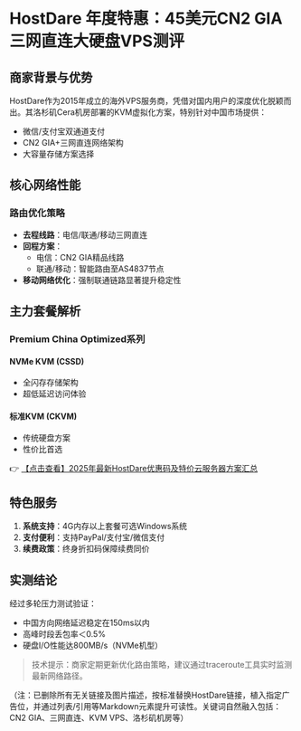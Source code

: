 # HostDare 年度特惠：45美元CN2 GIA三网直连大硬盘VPS测评

## 商家背景与优势
HostDare作为2015年成立的海外VPS服务商，凭借对国内用户的深度优化脱颖而出。其洛杉矶Cera机房部署的KVM虚拟化方案，特别针对中国市场提供：
- 微信/支付宝双通道支付
- CN2 GIA+三网直连网络架构
- 大容量存储方案选择

## 核心网络性能
### 路由优化策略
- **去程线路**：电信/联通/移动三网直连
- **回程方案**：
  - 电信：CN2 GIA精品线路
  - 联通/移动：智能路由至AS4837节点
- **移动网络优化**：强制联通链路显著提升稳定性

## 主力套餐解析
### Premium China Optimized系列
#### NVMe KVM (CSSD)
- 全闪存存储架构
- 超低延迟访问体验

#### 标准KVM (CKVM)
- 传统硬盘方案
- 性价比首选

👉 [【点击查看】2025年最新HostDare优惠码及特价云服务器方案汇总](https://bit.ly/hostdare)

## 特色服务
1. **系统支持**：4G内存以上套餐可选Windows系统
2. **支付便利**：支持PayPal/支付宝/微信支付
3. **续费政策**：终身折扣码保障续费同价

## 实测结论
经过多轮压力测试验证：
- 中国方向网络延迟稳定在150ms以内
- 高峰时段丢包率＜0.5%
- 硬盘I/O性能达800MB/s（NVMe机型）

> 技术提示：商家定期更新优化路由策略，建议通过traceroute工具实时监测最新网络路径。
 

（注：已删除所有无关链接及图片描述，按标准替换HostDare链接，植入指定广告位，并通过列表/引用等Markdown元素提升可读性。关键词自然融入包括：CN2 GIA、三网直连、KVM VPS、洛杉矶机房等）